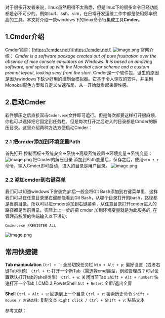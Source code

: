 对于很多开发者来说，linux虽然用得不太熟悉，但是linux下的很多命令已经功能都是必不可少的。例如curl、ssh、vim，在日常开发运维工作中都是使用频率很高的工具。本文将介绍一款windows下的linux命令行集成工具**Cmder**。

## 1.Cmder介绍
Cmder官网：[https://cmder.net/](https://cmder.net/)
![image.png](0)
官网介绍：
*Cmder is a software package created out of pure frustration over the absence of nice console emulators on Windows. It is based on amazing software, and spiced up with the Monokai color scheme and a custom prompt layout, looking sexy from the start.*
Cmder是一个软件包，诞生的原因是因为windows下缺少好用的控制台模拟器。它基于令人惊叹的软件，并采用Monokai配色方案和自定义快速布局，从一开始就看起来很性感。

## 2.启动Cmder
软件解压之后直接双击`Cmder.exe`文件即可运行。但是每次都要这样打开很麻烦，你也可以选择把它固定到任务栏，但是每次打开之后进入的目录都是Cmder的解压目录。这里介绍两种方法方便启动Cmder：

### 2.1 把cmder添加到环境变量Path
首先打开 控制面板->系统安全->系统->高级系统设置->环境变量->系统变量：
![image.png](1)
把Cmder的解压目录 添加到Path变量后，保存之后，使用`win + r`命令，输入Cmder即可启动，进入的目录是用户目录。
![image.png](2)

### 2.2 添加cmder到右键菜单
我们可以知道windows下安装完git后一般会将Git Bash添加到右键菜单里，这样我们可以在任意目录里右键都能看到Git Bash，从哪个目录打开的bash，路径都是当前目录。所以可以把cmder添加到右键菜单，从任意目录打开cmder进入的路径都是当前目录。实际上上一步的把 cmder 加到环境变量就是为此服务的, 在管理员权限的终端输入以下语句:
``` 
Cmder.exe /REGISTER ALL
```
![image.png](3)


## 常用快捷键

**Tab manipulation**
`` Ctrl + ` ``: 全局切换任务栏
`Win + Alt + p`: 偏好设置（或者右键Tab标题）
`Ctrl + t`: 打开一个新Tab（需选择cmd类型，例如管理员？可以设置默认打开tab的shell类型）
`Ctrl + w`: 关闭当前Tab
`Shift + Alt + number`: 快速打开一个Tab
	1.CMD
	2.PowerShell
`Alt + Enter`: 全屏/退出全屏

**Shell**
`Ctrl + Alt + u`: 回退到上一个目录
`Ctrl + r`: 搜索历史命令
`Shift + mouse / 左键选择`: 复制文本
`Right click / Ctrl + Shift + v`: 粘贴文本

参考文献：
> [](https://www.jeffjade.com/2016/01/13/2016-01-13-windows-software-cmder/)